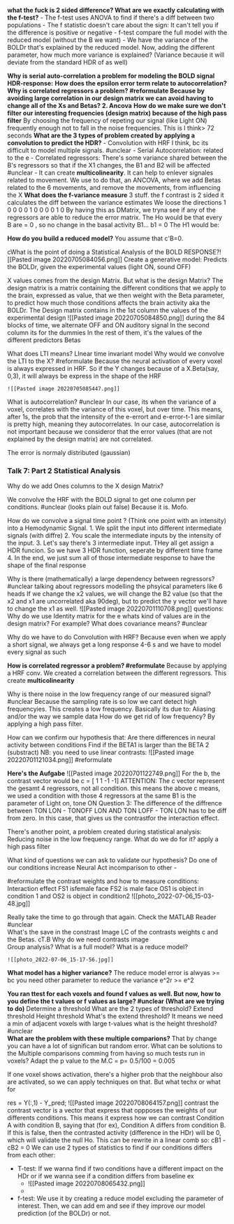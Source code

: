**what the fuck is 2 sided difference? What are we exactly calculating with the f-test?** 
	- The f-test uses ANOVA to find if there's a diff between two populations
	- The f statistic doesn't care about the sign: It can't tell you if the difference is positive or negative
	- f-test compare the full model with the reduced model (without the B we want)
	- We have the variance of the BOLDr that's explained by the reduced model. Now, adding the different parameter, how much more variance is explained? (Variance because it will deviate from the standard HDR of as well)

**Why is serial auto-correlation a problem for modeling the BOLD signal HDR-response:**
**How does the epsilon error term relate to autocorrelation?
**Why is correlated regressors a problem? #reformulate** 
	Because by avoiding large correlation in our design matrix we can avoid having to change all of the Xs and Betas?
	2. Ancova**
**How do we make sure we don't filter our interesting frequencies (design matrix) because of the high pass filter**
	By choosing the frequency of repeting our signal (like Light ON) frequently enough not to fall in the noise frequencies. This is I think> 72 seconds
**What are the 3 types of problem created by applying a convolution to predict the HDR?**
	- Convolution with HRF I think, bc its difficult to model multiple signals. #unclear 
	- Serial Autocorrelation: related to the e
	- Correlated regressors: There's some variance shared between the B's regressors so that if the X1 changes, the B1 and B2 will be affected #unclear 
		- It can create **multicolinearity**. It can help to enlever signales related to movement. We use to do that, an ANCOVA,  where we add Betas related to the 6 movements, and remove the movements, from influencing the X
**What does the f-variance measure**
	3 stuff.
	the f contrast is 2 sided
	it calculates the diff between the variance estimates
	We loose the directions
	1 0 0 0 
	0 1 0 0
	0 0 1 0 By having this as DMatrix, we tryna see if any of the regressors  are able to reduce the error matrix. 
	The Ho would be that every B are = 0 , so no change in the basal activity B1... b1 = 0
	The H1 would be:

**How do you build a reduced model?**
	You assume that c'B=0.




cWhat is the point of doing a Statistical Analysis of the BOLD RESPONSE?![[Pasted image 20220705084056.png]]
	Create a generative model: Predicts the BOLDr, given the experimental values (light ON, sound OFF)


X values comes from the design Matrix. But what is the design Matrix?
	The design matrix is a matrix containing the different conditions that we apply to the brain, expressed as value, that we then weight with the Beta parameter, to predict how much those conditions affects the brain activity aka the BOLDr. 
	The Design matrix contains in the 1st column the values of the experimental design
	![[Pasted image 20220705084850.png]]
	during the 84 blocks of time, we alternate OFF and ON auditory signal
	In the second column its for the dummies
	In the rest of them, it's the values of the different predictors Betas


What does LTI means?
	LInear time invariant model
Why would we convolve the LTI to the X? #reformulate 
	Because the neural activation of every voxel is always expressed in HRF. So if the Y changes because of a X.Beta(say, 0,3), it will always be express in the shape of the HRF
	
	![[Pasted image 20220705085447.png]]
What is autocorrelation? #unclear 
	In our case, its when the variance of a voxel, correlates with the variance of this voxel, but over time. This means, after 1s, the prob that the intensity of the e-errort and e-error-t-1 are similar is pretty high, meaning they autocorrelates. 
In our case, autocorrelation is not important because we consideror that the error values (that are not explained by the design matrix) are not correlated. 

The error is normaly distributed (gaussian)


### Talk 7: Part 2 Statistical Analysis

Why do we add Ones columns to the  X design Matrix? 

We convolve the HRF with the BOLD signal to get one column per conditions. #unclear (looks plain out false) Because it is. Mofo.

How do we convolve a signal time point ? (Think one point with an intensity) into a Hemodynamic Signal.
	1. We  split the input into different intermediate signals (with diffre)
	2. You scale the intermediate inputs by the intensity of the input. 
	3. Let's say there's 3  intermediate input. THey all get assign a HDR funcion. So we have 3 HDR function, seperate by different time frame
	4. In the end, we just sum all of those intermediate response to have the shape of the final response

Why is there (mathematically) a large dependency between regressors? #unclear
	talking about regressors modelling the phsyical parameters like 6 heads
	If we change the x2 values, we will change the B2 value (so that the x2 and x1 are uncorrelated aka 90deg), but to predict the y vector we'll have to change the x1 as well. 
	![[Pasted image 20220701110708.png]]
questions: Why do we use Identity matrix for the e
whats kind of values are in the design matrix? For example?
What does covariance means? #unclear  

 Why do we have to do Convolution with  HRF?
	 Because even when we apply a short signal, we always get a long response 4-6 s and we have to model every signal as such

**How is correlated regressor a problem? #reformulate** 
	Because by applying a HRF conv. We created a correlation between the different regressors. 
	This create **multicolinearity**

Why is there noise in the low frequency range of our measured signal? #unclear
	Because the sampling rate is so low we cant detect high frequencyies. This creates a low frequency. Basically its due to: Aliasing and/or the way we sample data
How do we get rid of low frequency?
	By applying a high pass filter.


How can we confirm our hypothesis that: Are there differences in neural activity between conditions
	Find if the BETA1 is larger than the BETA 2 (substract)
		NB: you need to use linear contrasts: ![[Pasted image 20220701121034.png]] #reformulate 


**Here's the Aufgabe**
	![[Pasted image 20220701122749.png]]
	For the b, the contrast vector would be c = [ 1 1 -1 -1]
	ATTENTION: The c vector represent the gesamt 4 regressors, not all  condition. this means the above c means, we used a condition with those 4 regressors at the same B1 is the parameter of Light on, tone ON
	Question 3:
		The difference of the diffrence between TON LON - TONOFF LON  AND TON LOFF - TON LON has to be diff  from zero. In this case, that gives us the contrastfor the interaction effect.



There's another point, a problem created during statistical analysis: Reducing noise in the low frequency range. What do we do for it?
	apply a high pass filter

What kind of questions we can ask to validate our hypothesis?
	Do one of our conditions increase Neural Act incomparison to other
	-





#reformulate the contrast weights and how to measure conditions: Interaction effect
FS1 isfemale face FS2 is male face OS1 is object in condition 1 and OS2 is object in condition2
	![[photo_2022-07-06_15-03-48.jpg]]

 Really take the time to go through that again. Check the MATLAB Reader #unclear  
What's the save in the constrast Image
	LC of the contrasts weights c and the Betas. cT.B
Why do we need contrasts image  
	Group analysis?
What is  a full model?
What is a reduce model?
	
	![[photo_2022-07-06_15-17-56.jpg]] 
**What model has a higher variance?**
	The reduce model error is alwyas >= bc you need other parameter to reduce the variance
	e^2r >= e^2



**You ran ttest for each voxels and found f values as well. But now, how to you define the t values or f values as large? #unclear (What are we trying to do)**
	Determine a threshold
	What are the 2 types of threshold?
		Extend threshold
		Height threshold
		What's the extend threshold? 
			It means we need a min of adjacent voxels with large t-values
		what is the height threshold? #unclear  
**What are the problem with these multiple comparions?**
	That by change you can have a lot of significan but random error. 
What can be solutions to the Multiple comparisons comming from having so much tests run in voxels?
	Adapt the p value to the M.C = p= 0.5/100 = 0.005

If one voxel shows activation, there's a higher prob that the neighbour also are activated, so we can apply techniques on that. But what techx or what for

res = Y(:,1) - Y_pred;
![[Pasted image 20220708064157.png]]  contrast
the contrast vector is a vector that express that oppposes the weights of our differents conditions. This means it express how we can contrast Condition A with condition B, saying that (for ex), Condition A differs from condition B. If this is false, then the contrasted activity (difference in the HDr) will be 0, which will validate the null Ho. 
This can be rewrite in a linear comb so: cB1 - cB2 = 0 
We can use 2 types of statistics to find if  our conditions differs from each other:
- T-test: If we wanna find if two conditions have a different impact on the HDr or if we wanna see if a condition differs from baseline ex
	- ![[Pasted image 20220708065432.png]]
	- 
- f-test: We use it by creating a reduce model excluding the parameter of interest. Then, we can add em and see if they improve our model prediction (of the BOLDr) or not. 
